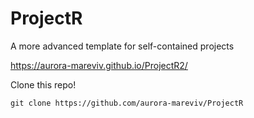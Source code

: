 # ProjectR

A more advanced template for self-contained projects  

https://aurora-mareviv.github.io/ProjectR2/ 


Clone this repo!  

`git clone https://github.com/aurora-mareviv/ProjectR`  

<br>

